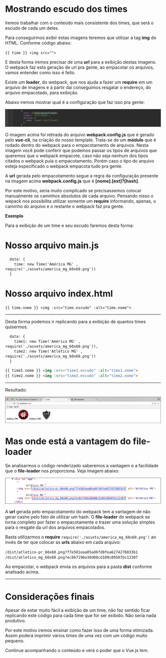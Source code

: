 # Mostrando escudo dos times

Iremos trabalhar com o conteúdo mais consistente dos times, que será o escudo de cada um deles.

Para conseguirmos exibir estas imagens teremos que utilizar a tag **img** do HTML. Conforme código abaixo:

`{{ time }} <img src="">`

E desta forma iremos precisar de uma **url** para a exibição destas imagens. O webpack faz esta geração de url pra gente, ao empacotar os arquivos, vamos entender como isso é feito.

Existe um **loader**, do webpack, que nos ajuda a fazer um **require** em um arquivo de imagens e à partir daí conseguimos resgatar o endereço, do arquivo empacotado,  para exibição.

Abaixo iremos mostrar qual é a configuração que faz isso pra gente:

![Vue webpack file-loader](./images/vue-webpack-file-loader.png "Vue webpack file-loader")

O imagem acima foi retirada do arquivo **webpack.config.js** que é gerado pelo **vue-cli**, na criação do nosso template. Trata-se de um **módulo** que é rodado dentro do webpack para o empacotamento de arquivos. Nesta imagem você pode conferir que podemos passar os tipos de arquivos que queremos que o webpack empacote, caso não seja nenhum dos tipos citados o webpack pula o empacotamento. Porém caso o tipo do arquivo esteja especificado o webpack empacota tudo pra gente.

A **url** gerada pelo empacotamento segue a regra da configuração presente na imagem acima **webpack.config.js** que é **[nome].[ext]?[hash]**.

Por este motivo, seria muito complicado se precisassemos colocar manualmente os caminhos absolutos de cada arquivo. Pensando nisso o wepack nos possibilita utilizar somente um **require** informando, apenas, o caminho do arquivo e o restante o webpack faz pra gente.

**Exemplo**

Para a exibição de um time e seu escudo faremos desta forma:

# Nosso arquivo main.js

```
  data: {
    time: new Time('América MG' , require('./assets/america_mg_60x60.png'))
  }
```
# Nosso arquivo index.html

`{{ time.nome }} <img :src="time.escudo" :alt="time.nome">`

***

Desta forma podemos ir replicando para a exibição de quantos times quisermos.

```
  data: {
    time1: new Time('América MG' , require('./assets/america_mg_60x60.png')),
    time2: new Time('Atlético MG' , require('./assets/america_mg_60x60.png'))
  }
```

```html
{{ time1.nome }} <img :src="time1.escudo" :alt="time1.nome">
{{ time2.nome }} <img :src="time2.escudo" :alt="time2.nome">
```

***

Resultado:

![Vue Lista Times](./images/vue-view-times.png "Vue Lista Times")

# Mas onde está a vantagem do file-loader

Se analisarmos o código renderizado saberemos a vantagem e a facilidade que o **file-loader** nos proporciona. Veja imagem abaixo:

![Vue webpack file-loader](./images/vue-img-src-file-loader.png "Vue webpack file-loader")

A **url** gerada pelo empacotamento do webpack tem a vantagem de não gerar cashe pelo fato de utilizar um hash. O **file-loader** do webpack se torna completo por fazer o empacotamente e trazer uma solução simples para o resgate da url dos arquivos empacotados.

Basta utilizarmos o **require** `require('./assets/america_mg_60x60.png')` ao invés de ter que colocar as **urls** abaixo em cada arquivo:

`/dist/atletico-pr_60x60.png?f7e501eaa05ad6fd0fea6274278833b1`
`/dist/atletico_mg_60x60.png?ec8b7196e30d08cd109c09507bc12307`

Ao empacotar, o webpack envia os arquivos para a pasta **dist** conforme analisado acima.

***

# Considerações finais

Apesar de estar muito fácil a exibição de um time, não faz sentido ficar replicando este código para cada time que for ser exibido. Não seria nada produtivo.

Por este motivo iremos ensinar como fazer isso de uma forma otimizada. Assim poderá imprimir vários times de uma vez com um código muito pequeno.

Continue acompanhando o conteúdo e verá o poder que o Vue.js tem.